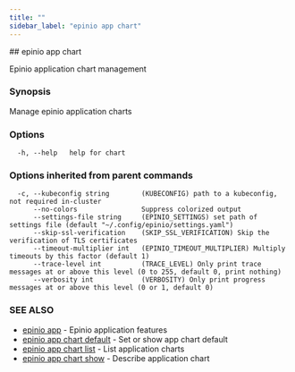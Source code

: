 ```yaml
---
title: ""
sidebar_label: "epinio app chart"
---
```


<head>
  <link rel="canonical" href="https://docs.epinio.io/references/commands/cli/app/chart/epinio_app_chart"/>
</head>
## epinio app chart

Epinio application chart management

### Synopsis

Manage epinio application charts

### Options

```
  -h, --help   help for chart
```

### Options inherited from parent commands

```
  -c, --kubeconfig string        (KUBECONFIG) path to a kubeconfig, not required in-cluster
      --no-colors                Suppress colorized output
      --settings-file string     (EPINIO_SETTINGS) set path of settings file (default "~/.config/epinio/settings.yaml")
      --skip-ssl-verification    (SKIP_SSL_VERIFICATION) Skip the verification of TLS certificates
      --timeout-multiplier int   (EPINIO_TIMEOUT_MULTIPLIER) Multiply timeouts by this factor (default 1)
      --trace-level int          (TRACE_LEVEL) Only print trace messages at or above this level (0 to 255, default 0, print nothing)
      --verbosity int            (VERBOSITY) Only print progress messages at or above this level (0 or 1, default 0)
```

### SEE ALSO

* [epinio app](../epinio_app.md)	 - Epinio application features
* [epinio app chart default](./epinio_app_chart_default.md)	 - Set or show app chart default
* [epinio app chart list](./epinio_app_chart_list.md)	 - List application charts
* [epinio app chart show](./epinio_app_chart_show.md)	 - Describe application chart

